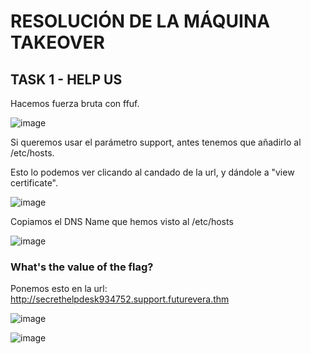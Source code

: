 # RESOLUCIÓN DE LA MÁQUINA TAKEOVER

## TASK 1 - HELP US

Hacemos fuerza bruta con ffuf.

![image](https://github.com/user-attachments/assets/22654561-c041-4b54-b5a1-69c30447eb04)

Si queremos usar el parámetro support, antes tenemos que añadirlo al /etc/hosts.

Esto lo podemos ver clicando al candado de la url, y dándole a "view certificate".

![image](https://github.com/user-attachments/assets/fab2ad5c-e559-402f-8bf0-e235dd8fa3dc)

Copiamos el DNS Name que hemos visto al /etc/hosts

![image](https://github.com/user-attachments/assets/eb0c260f-4f70-4bfc-b729-5c48d0d30717)

### What's the value of the flag?

Ponemos esto en la url: http://secrethelpdesk934752.support.futurevera.thm

![image](https://github.com/user-attachments/assets/1abca35e-c7d1-4e87-9a50-a6b4dfa4c0cf)

![image](https://github.com/user-attachments/assets/a6ae9088-33c0-4658-bb83-6b877c734939)


